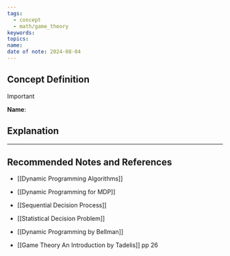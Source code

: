 ```yaml
---
tags:
  - concept
  - math/game_theory
keywords: 
topics: 
name: 
date of note: 2024-08-04
---
```


## Concept Definition

>[!important]
>**Name**: 



## Explanation





-----------
##  Recommended Notes and References

- [[Dynamic Programming Algorithms]]
- [[Dynamic Programming for MDP]]

- [[Sequential Decision Process]]
- [[Statistical Decision Problem]]


- [[Dynamic Programming by Bellman]]
- [[Game Theory An Introduction by Tadelis]] pp 26